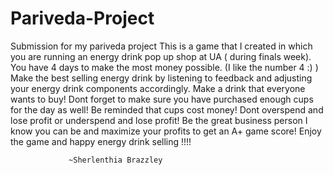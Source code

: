 # Pariveda-Project
Submission for my pariveda project
This is a game that I created in which you are running an energy drink pop up shop at UA ( during finals week).
You have 4 days to make the most money possible. (I like the number 4 :) )
Make the best selling energy drink by listening to feedback and adjusting your energy drink components accordingly.
Make a drink that everyone wants to buy!
Dont forget to make sure you have purchased enough cups for the day as well! Be reminded that cups cost money! Dont overspend and lose profit or underspend and lose profit!
Be the great business person I know you can be and maximize your profits to get an A+ game score!
Enjoy the game and happy energy drink selling !!!!

                 ~Sherlenthia Brazzley
